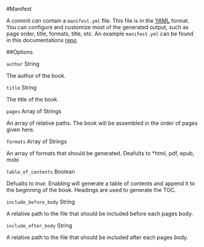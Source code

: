 #Manifest

A commit *can* contain a `manifest.yml` file. This file is in
the [YAML](http://en.wikipedia.org/wiki/YAML) format. You can
configure and customize most of the generated output, such as
page order, title, formats, title, etc.  An example `manifest.yml` can be found in this documentations [repo](https://github.com/Arturo-io/Documentation/blob/master/manifest.yml).

##Options

`author` String

The author of the book.


`title` String

The title of the book.


`pages` Array of Strings

An array of relative paths.  The book will be assembled in the order of pages given here.

`formats` Array of Strings

An array of formats that should be generated.  Deafults to *html, pdf, epub, mobi


`table_of_contents` Boolean

Defualts to *true*.  Enabling will generate a table of contents and append it to the beginning of the book.  Headings are used to generate the TOC.


`include_before_body` String

A relative path to the file that should be included before each pages body.

`include_after_body` String

A relative path to the file that should be included after each pages body.
